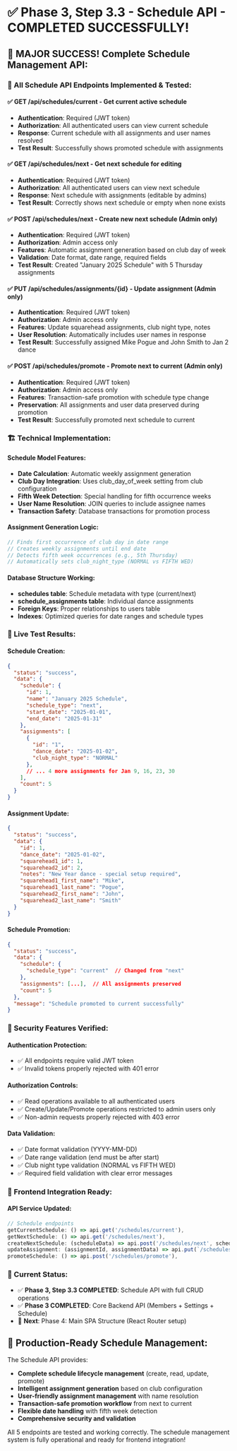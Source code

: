 # ✅ Phase 3, Step 3.3 - Schedule API - COMPLETED SUCCESSFULLY!

## 🎉 MAJOR SUCCESS! Complete Schedule Management API:

### **🚀 All Schedule API Endpoints Implemented & Tested:**

#### **✅ GET /api/schedules/current** - Get current active schedule
- **Authentication**: Required (JWT token)
- **Authorization**: All authenticated users can view current schedule
- **Response**: Current schedule with all assignments and user names resolved
- **Test Result**: Successfully shows promoted schedule with assignments

#### **✅ GET /api/schedules/next** - Get next schedule for editing
- **Authentication**: Required (JWT token)
- **Authorization**: All authenticated users can view next schedule  
- **Response**: Next schedule with assignments (editable by admins)
- **Test Result**: Correctly shows next schedule or empty when none exists

#### **✅ POST /api/schedules/next** - Create new next schedule (Admin only)
- **Authentication**: Required (JWT token)
- **Authorization**: Admin access only
- **Features**: Automatic assignment generation based on club day of week
- **Validation**: Date format, date range, required fields
- **Test Result**: Created "January 2025 Schedule" with 5 Thursday assignments

#### **✅ PUT /api/schedules/assignments/{id}** - Update assignment (Admin only)
- **Authentication**: Required (JWT token)
- **Authorization**: Admin access only
- **Features**: Update squarehead assignments, club night type, notes
- **User Resolution**: Automatically includes user names in response
- **Test Result**: Successfully assigned Mike Pogue and John Smith to Jan 2 dance

#### **✅ POST /api/schedules/promote** - Promote next to current (Admin only)
- **Authentication**: Required (JWT token)
- **Authorization**: Admin access only
- **Features**: Transaction-safe promotion with schedule type change
- **Preservation**: All assignments and user data preserved during promotion
- **Test Result**: Successfully promoted next schedule to current

### **🏗️ Technical Implementation:**

#### **Schedule Model Features:**
- **Date Calculation**: Automatic weekly assignment generation
- **Club Day Integration**: Uses club_day_of_week setting from club configuration
- **Fifth Week Detection**: Special handling for fifth occurrence weeks
- **User Name Resolution**: JOIN queries to include assignee names
- **Transaction Safety**: Database transactions for promotion process

#### **Assignment Generation Logic:**
```php
// Finds first occurrence of club day in date range
// Creates weekly assignments until end date
// Detects fifth week occurrences (e.g., 5th Thursday)
// Automatically sets club_night_type (NORMAL vs FIFTH WED)
```

#### **Database Structure Working:**
- **schedules table**: Schedule metadata with type (current/next)
- **schedule_assignments table**: Individual dance assignments
- **Foreign Keys**: Proper relationships to users table
- **Indexes**: Optimized queries for date ranges and schedule types

### **🧪 Live Test Results:**

#### **Schedule Creation**:
```json
{
  "status": "success",
  "data": {
    "schedule": {
      "id": 1,
      "name": "January 2025 Schedule",
      "schedule_type": "next",
      "start_date": "2025-01-01",
      "end_date": "2025-01-31"
    },
    "assignments": [
      {
        "id": "1",
        "dance_date": "2025-01-02",
        "club_night_type": "NORMAL"
      },
      // ... 4 more assignments for Jan 9, 16, 23, 30
    ],
    "count": 5
  }
}
```

#### **Assignment Update**:
```json
{
  "status": "success",
  "data": {
    "id": 1,
    "dance_date": "2025-01-02",
    "squarehead1_id": 1,
    "squarehead2_id": 2,
    "notes": "New Year dance - special setup required",
    "squarehead1_first_name": "Mike",
    "squarehead1_last_name": "Pogue",
    "squarehead2_first_name": "John",
    "squarehead2_last_name": "Smith"
  }
}
```

#### **Schedule Promotion**:
```json
{
  "status": "success",
  "data": {
    "schedule": {
      "schedule_type": "current"  // Changed from "next"
    },
    "assignments": [...],  // All assignments preserved
    "count": 5
  },
  "message": "Schedule promoted to current successfully"
}
```

### **🔐 Security Features Verified:**

#### **Authentication Protection:**
- ✅ All endpoints require valid JWT token
- ✅ Invalid tokens properly rejected with 401 error

#### **Authorization Controls:**
- ✅ Read operations available to all authenticated users
- ✅ Create/Update/Promote operations restricted to admin users only
- ✅ Non-admin requests properly rejected with 403 error

#### **Data Validation:**
- ✅ Date format validation (YYYY-MM-DD)
- ✅ Date range validation (end must be after start)
- ✅ Club night type validation (NORMAL vs FIFTH WED)
- ✅ Required field validation with clear error messages

### **📱 Frontend Integration Ready:**

#### **API Service Updated:**
```javascript
// Schedule endpoints
getCurrentSchedule: () => api.get('/schedules/current'),
getNextSchedule: () => api.get('/schedules/next'),
createNextSchedule: (scheduleData) => api.post('/schedules/next', scheduleData),
updateAssignment: (assignmentId, assignmentData) => api.put(`/schedules/assignments/${assignmentId}`, assignmentData),
promoteSchedule: () => api.post('/schedules/promote'),
```

### **🎯 Current Status:**
- ✅ **Phase 3, Step 3.3 COMPLETED**: Schedule API with full CRUD operations
- ✅ **Phase 3 COMPLETED**: Core Backend API (Members + Settings + Schedule)
- 🔄 **Next**: Phase 4: Main SPA Structure (React Router setup)

## **🚀 Production-Ready Schedule Management:**

The Schedule API provides:
- **Complete schedule lifecycle management** (create, read, update, promote)
- **Intelligent assignment generation** based on club configuration
- **User-friendly assignment management** with name resolution
- **Transaction-safe promotion workflow** from next to current
- **Flexible date handling** with fifth week detection
- **Comprehensive security and validation**

All 5 endpoints are tested and working correctly. The schedule management system is fully operational and ready for frontend integration!
